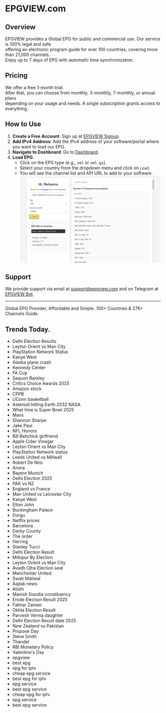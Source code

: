 # EPGVIEW.com



## Overview
EPGVIEW provides a Global EPG for public and commercial use. Our service is 100% legal and safe\
offering an electronic program guide for over 100 countries, covering more than 21,000 channels.\
Enjoy up to 7 days of EPG with automatic time synchronization.

## Pricing
We offer a free 1-month trial. \
After that, you can choose from monthly, 3-monthly, 7-monthly, or annual plans \
depending on your usage and needs. A single subscription grants access to everything.

## How to Use
1. **Create a Free Account**: Sign up at [EPGVIEW Signup](https://epgview.com/signup.php).
2. **Add IPv4 Address**: Add the IPv4 address of your software/portal where you want to load our EPG.
3. **Navigate to Dashboard**: Go to [Dashboard](https://epgview.com/dashboard.php).
4. **Load EPG**:
   - Click on the EPG type (e.g., `xml` or `xml.gz`).
   - Select your country from the dropdown menu and click on `Load`.
   - You will see the channel list and API URL to add to your software.
![EPGVIEW](img/dashboard.png)
## Support
We provide support via email at [support@epgview.com](mailto:support@epgview.com) and on Telegram at [EPGVIEW Bot](https://t.me/epgview_bot).

---

Global EPG Provider, Affordable and Simple. 100+ Countries & 27K+ Channels Guide.

## Trends Today.

- Delhi Election Results
- Leyton Orient vs Man City
- PlayStation Network Status
- Kanye West
- Alaska plane crash
- Kennedy Center
- FA Cup
- Saquon Barkley
- Critics Choice Awards 2025
- Amazon stock
- CFPB
- UConn basketball
- Asteroid hitting Earth 2032 NASA
- What time is Super Bowl 2025
- Mavs
- Shannon Sharpe
- Jake Paul
- NFL Honors
- Bill Belichick girlfriend
- Apple Cider Vinegar
- Leyton Orient vs Man City
- PlayStation Network status
- Leeds United vs Millwall
- Robert De Niro
- Anora
- Bayern Munich
- Delhi Election 2025
- PAK vs NZ
- England vs France
- Man United vs Leicester City
- Kanye West
- Elton John
- Buckingham Palace
- Dorgu
- Netflix prices
- Barcelona
- Derby County
- The order
- Herring
- Stanley Tucci
- Delhi Election Result
- Milkipur By Election
- Leyton Orient vs Man City
- Avadh Ojha Election seat
- Manchester United
- Swati Maliwal
- Aajtak news
- Atishi
- Manish Sisodia constituency
- Erode Election Result 2025
- Fakhar Zaman
- Okhla Election Result
- Parvesh Verma daughter
- Delhi Election Result date 2025
- New Zealand vs Pakistan
- Propose Day
- Steve Smith
- Thandel
- RBI Monetary Policy
- Valentine's Day
- epgview
- best epg
- epg for iptv
- cheap epg service
- best epg for iptv
- epg service
- best epg service
- cheap epg for iptv
- epg service
- best epg service
